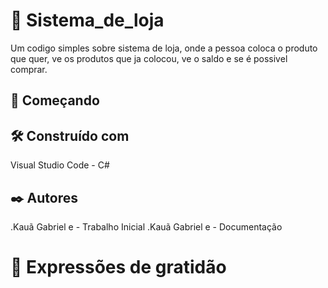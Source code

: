 # 🛒 Sistema_de_loja 
Um codigo simples sobre sistema de loja, onde a pessoa coloca o produto que quer, ve os produtos que ja colocou, ve o saldo e se é possivel comprar.

## 🚀 Começando


## 🛠️ Construído com
Visual Studio Code - C#

## ✒️ Autores
.Kauã Gabriel e   - Trabalho Inicial
.Kauã Gabriel e - Documentação

# 🎁 Expressões de gratidão
